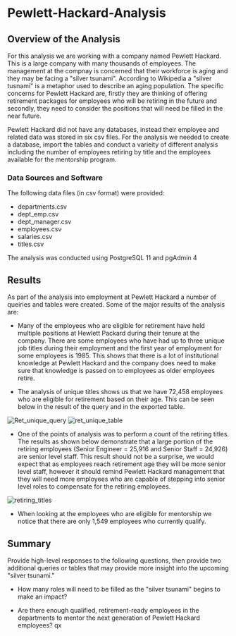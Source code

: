 # Pewlett-Hackard-Analysis

## Overview of the Analysis

For this analysis we are working with a company named Pewlett Hackard. This is a large company with many thousands of employees. The management at the compnay is concerned that their workforce is aging and they may be facing a "silver tsunami". According to Wikipedia a "silver tusnami" is a metaphor used to describe an aging population. The specific concerns for Pewlett Hackard are, firstly they are thinking of offering retirement packages for employees who will be retiring in the future and secondly, they need to consider the positions that will need be filled in the near future.

Pewlett Hackard did not have any databases, instead their employee and related data was stored in six csv files. For the analysis we needed to create a database, import the tables and conduct a varieity of different analysis including the number of employees retiring by title and the employees available for the mentorship program.

### Data Sources and Software
The following data files (in csv format) were provided:
 - departments.csv
 - dept_emp.csv
 - dept_manager.csv 
 - employees.csv
 - salaries.csv
 - titles.csv

The analysis was conducted using PostgreSQL 11 and pgAdmin 4

## Results

As part of the analysis into employment at Pewlett Hackard a number of queiries and tables were created. Some of the major results of the analysis are: 

 - Many of the employees who are eligible for retirement have held multiple positions at Hewlett Packard during their tenure at the company. There are some employees who have had up to three unique job titles during their employment and the first year of employment for some employees is 1985. This shows that there is a lot of institutional knowledge at Pewlett Hackard and the company does need to make sure that knowledge is passed on to employees as older employees retire.

 - The analysis of unique titles shows us that we have 72,458 employees who are eligible for retirement based on their age. This can be seen below in the result of the query and in the exported table.


![Ret_unique_query](https://github.com/kkoehn8/Pewlett-Hackard_Analysis/blob/main/Ret_Unique_Query.png)
![ret_unique_table](https://github.com/kkoehn8/Pewlett-Hackard_Analysis/blob/main/Ret_Unique_Table.png)

 - One of the points of analysis was to perform a count of the retiring titles. The results as shown below demonstrate that a large portion of the retiring employees (Senior Engineer = 25,916 and Senior Staff = 24,926) are senior level staff. This result should not be a surprise, we would expect that as employees reach retirement age they will be more senior level staff, however it should remind Pewlett Hackard management that they will need more employees who are capable of stepping into senior level roles to compensate for the retiring employees.

![retiring_titles](https://github.com/kkoehn8/Pewlett-Hackard_Analysis/blob/main/Retiring_Titles.png)

 - When looking at the employees who are eligible for mentorship we notice that there are only 1,549 employees who currently qualify.

## Summary

Provide high-level responses to the following questions, then provide two additional queries or tables that may provide more insight into the upcoming "silver tsunami."



 - How many roles will need to be filled as the "silver tsunami" begins to make an impact?



 - Are there enough qualified, retirement-ready employees in the departments to mentor the next generation of Pewlett Hackard employees?
                                                                                                                                                                                                                                                                                                                                                                                                                                                                                                                                                                                                                                                                                                                                                                                                                                                                                                                                                                                                                                                                                                         qx           







